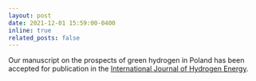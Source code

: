 ```yaml
---
layout: post
date: 2021-12-01 15:59:00-0400
inline: true
related_posts: false
---
```


Our manuscript on the prospects of green hydrogen in Poland has been accepted for publication in the [International Journal of Hydrogen Energy](https://www.sciencedirect.com/science/article/pii/S0360319921047017).
